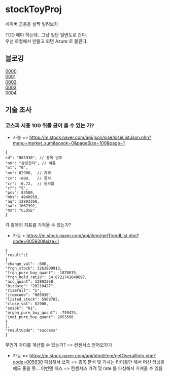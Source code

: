 # stockToyProj

네이버 금웅을 살짝 빌려보자  

TDD 해야 하는데.. 그냥 일단 일변도로 간다.  
우선 로컬에서 만들고 되면 Azure 로 올린다.

## 블로깅
[0000](https://changbaebang.github.io/2021-04-26-toy-project-0000/)   
[0001](https://changbaebang.github.io/2021-04-27-toy-project-0001/)  
[0002](https://changbaebang.github.io/2021-04-29-toy-project-0002/)  
[0003](https://changbaebang.github.io/2021-05-09-toy-project-0003/)  
[0004](https://changbaebang.github.io/2021-05-10-toy-project-0004/)  

## 기술 조사

### 코스피 시총 100 위를 긁어 올 수 있는 가?
* 가능 => https://m.stock.naver.com/api/json/sise/siseListJson.nhn?menu=market_sum&sosok=0&pageSize=100&page=1
```
{
cd": "005930", // 종목 번호
"nm": "삼성전자", // 이름
"mt": "0",
"nv": 82900,  // 가격
"cv": -600,   // 등락
"cr": -0.72,  // 등락률
"rf": "5",
"pcv": 83500,
"mks": 4948950,
"aq": 12893360,
"aa": 1067392,
"ms": "CLOSE"
}
```
각 종목의 지표를 가져올 수 있는가?
* 가능 > https://m.stock.naver.com/api/item/getTrendList.nhn?code=005930&size=1
```
{
"result":[
{
"change_val": -600,
"frgn_stock": 3263809913,
"frgn_pure_buy_quant": -1878015,
"frgn_hold_ratio": 54.6721741648697,
"acc_quant": 12893360,
"bizdate": "20210427",
"risefall": "5",
"itemcode": "005930",
"listed_stock": 5969782,
"close_val": 82900,
"sosok": "01",
"organ_pure_buy_quant": -759474,
"indi_pure_buy_quant": 2653560
}
],
"resultCode": "success"
}
```
무언가 차이를 계산할 수 있는가?
=> 컨센서스 얻어오자가
* 가능 => https://m.stock.naver.com/api/html/item/getOverallInfo.nhn?code=005930
파싱해서 쓰자
=> 종목 분석 및 기사는 타이틀만 해서 머신 러닝을 해도 좋을 듯... 이번엔 패스
=> 컨센서스 가격 및 rate 를 파싱해서 가져올 수 있음
